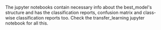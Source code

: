 The jupyter notebooks contain necessary info about the best_model's structure and has the classification reports, confusion matrix and class-wise classification reports too. Check the transfer_learning jupyter notebook for all this.
